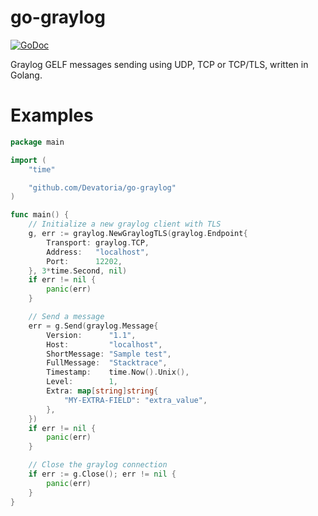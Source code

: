 # go-graylog

[![GoDoc](https://godoc.org/github.com/Devatoria/go-graylog?status.svg)](https://godoc.org/github.com/Devatoria/go-graylog)

Graylog GELF messages sending using UDP, TCP or TCP/TLS, written in Golang.

# Examples

```go
package main

import (
	"time"

	"github.com/Devatoria/go-graylog"
)

func main() {
    // Initialize a new graylog client with TLS
	g, err := graylog.NewGraylogTLS(graylog.Endpoint{
		Transport: graylog.TCP,
		Address:   "localhost",
		Port:      12202,
	}, 3*time.Second, nil)
	if err != nil {
		panic(err)
	}

    // Send a message
	err = g.Send(graylog.Message{
		Version:      "1.1",
		Host:         "localhost",
		ShortMessage: "Sample test",
		FullMessage:  "Stacktrace",
		Timestamp:    time.Now().Unix(),
		Level:        1,
		Extra: map[string]string{
			"MY-EXTRA-FIELD": "extra_value",
		},
	})
    if err != nil {
        panic(err)
    }

    // Close the graylog connection
    if err := g.Close(); err != nil {
        panic(err)
    }
}
```
